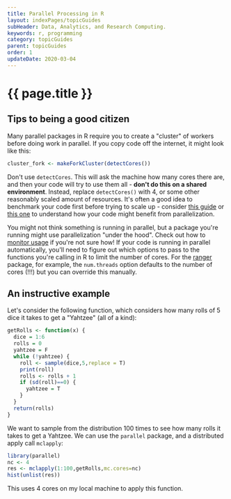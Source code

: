 ```yaml
---
title: Parallel Processing in R
layout: indexPages/topicGuides
subHeader: Data, Analytics, and Research Computing.
keywords: r, programming
category: topicGuides
parent: topicGuides
order: 1
updateDate: 2020-03-04
---
```



# {{ page.title }}

## Tips to being a good citizen

Many parallel packages in R require you to create a "cluster" of workers before doing work in parallel.  If you copy code off the internet, it might look like this:

```R
cluster_fork <- makeForkCluster(detectCores())
```

Don't use `detectCores`.  This will ask the machine how many cores there are, and then your code will try to use them all - **don't do this on a shared environment**.  Instead, replace `detectCores()` with 4, or some other reasonably scaled amount of resources.  It's often a good idea to benchmark your code first before trying to scale up - consider [this guide](https://jstaf.github.io/hpc-r/parallel/) or [this one](https://bookdown.org/rdpeng/rprogdatascience/parallel-computation.html) to understand how your code might benefit from parallelization.

You might not think something is running in parallel, but a package you're running might use parallelization "under the hood".  Check out how to [monitor usage](/gettingStarted/12_monitor_usage.html) if you're not sure how!  If your code is running in parallel automatically, you'll need to figure out which options to pass to the functions you're calling in R to limit the number of cores.  For the [ranger](https://rdocumentation.org/packages/ranger/versions/0.15.1) package, for example, the `num.threads` option defaults to the number of cores (!!!) but you can override this manually.

## An instructive example

Let's consider the following function, which considers how many rolls of 5 dice it takes to get a "Yahtzee" (all of a kind):

```R
getRolls <- function(x) {
  dice = 1:6
  rolls = 0
  yahtzee = F
  while (!yahtzee) {
    roll <- sample(dice,5,replace = T)
    print(roll)
    rolls <- rolls + 1
    if (sd(roll)==0) {
      yahtzee = T
    }
  }
  return(rolls)
}
```

We want to sample from the distribution 100 times to see how many rolls it takes to get a Yahtzee. We can use the `parallel` package, and a distributed apply call `mclapply`:

```r
library(parallel)
nc <- 4
res <- mclapply(1:100,getRolls,mc.cores=nc)
hist(unlist(res))
```

This uses 4 cores on my local machine to apply this function.